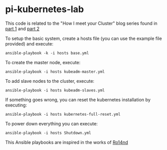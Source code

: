 # pi-kubernetes-lab


This code is related to the "How I meet your Cluster" blog series found in [part 1](https://dockernaut.wordpress.com/2018/03/26/how-i-meet-your-cluster-i/) and [part 2](https://dockernaut.wordpress.com/2018/05/28/how-i-meet-your-cluster-ii-kubernetes-on-arm-raspberry-pi-3/)

To setup the basic system, create a hosts file (you can use the example file provided) and execute:
```
ansible-playbook -k -i hosts base.yml
```
To create the master node, execute:
```
ansible-playbook -i hosts kubeadm-master.yml
```
To add slave nodes to the cluster, execute:
```
ansible-playbook -i hosts kubeadm-slaves.yml
```
If something goes wrong, you can reset the kubernetes installation by executing:
```
ansible-playbook -i hosts kubernetes-full-reset.yml
```
To power down everything you can execute:
```
ansible-playbook -i hosts Shutdown.yml
```

This Ansible playbooks are inspired in the works of [Ro14nd](https://ro14nd.de/kubernetes-on-raspberry-pi3)
